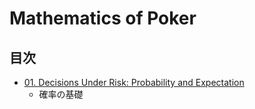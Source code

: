 # Mathematics of Poker

## 目次

- [01. Decisions Under Risk: Probability and Expectation](chapter1/main.md)
  - 確率の基礎
